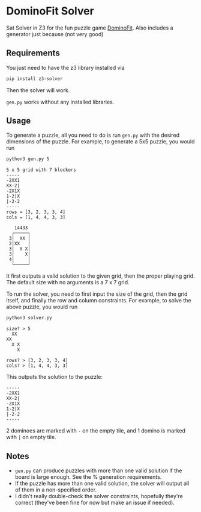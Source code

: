 # DominoFit Solver

Sat Solver in Z3 for the fun puzzle game [DominoFit](https://dominofit.isotropic.us/). Also includes a generator just because (not very good)

## Requirements

You just need to have the z3 library installed via
```bash
pip install z3-solver
```
Then the solver will work.

`gen.py` works without any installed libraries. 

## Usage

To generate a puzzle, all you need to do is run `gen.py` with the desired dimensions of the puzzle. For example, to generate a 5x5 puzzle, you would run
```bash
python3 gen.py 5
```
```
5 x 5 grid with 7 blockers
-----
-2XX1
XX-2|
-2X1X
1-2|X
|-2-2
-----
rows = [3, 2, 3, 3, 4]
cols = [1, 4, 4, 3, 3]
         
   14433 
  ┌─────┐
 3│  XX │
 2│XX   │
 3│  X X│
 3│    X│
 4│     │
  └─────┘
```
It first outputs a valid solution to the given grid, then the proper playing grid. The default size with no arguments is a 7 x 7 grid.

To run the solver, you need to first input the size of the grid, then the grid itself, and finally the row and column constraints. For example, to solve the above puzzle, you would run
```bash
python3 solver.py
```
```
size? > 5
  XX 
XX   
  X X
    X
     
rows? > [3, 2, 3, 3, 4]
cols? > [1, 4, 4, 3, 3]
```
This outputs the solution to the puzzle:
```
-----
-2XX1
XX-2|
-2X1X
1-2|X
|-2-2
-----
```
2 dominoes are marked with `-` on the empty tile, and 1 domino is marked with `|` on empty tile.

## Notes
- `gen.py` can produce puzzles with more than one valid solution if the board is large enough. See the % generation requirements.
- If the puzzle has more than one valid solution, the solver will output all of them in a non-specified order. 
- I didn't really double-check the solver constraints, hopefully they're correct (they've been fine for now but make an issue if needed).